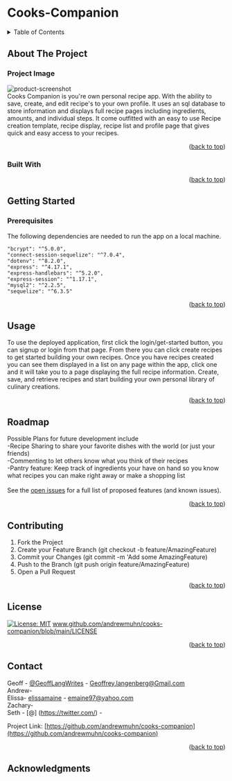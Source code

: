 # Cooks-Companion

  <!-- TABLE OF CONTENTS -->
  <details>
    <summary>Table of Contents</summary>
    <ol>
      <li>
        <a href="#about-the-project">About The Project</a>
        <ul>
          <li><a href="#Project Image">Project Images</a></li>
          <li><a href="#built-with">Built With</a></li>
        </ul>
      </li>
      <li>
        <a href="#getting-started">Getting Started</a>
        <ul>
          <li><a href="#prerequisites">Prerequisites</a></li>
          <li><a href="#installation">Installation</a></li>
        </ul>
      </li>
      <li><a href="#usage">Usage</a></li>
      <li><a href="#roadmap">Roadmap</a></li>
      <li><a href="#contributing">Contributing</a></li>
      <li><a href="#license">License</a></li>
      <li><a href="#contact">Contact</a></li>
      <li><a href="#acknowledgments">Acknowledgments</a></li>
    </ol>
  </details>
  
  
  
  <!-- ABOUT THE PROJECT -->
  ## About The Project
  ### Project Image  
  ![product-screenshot](https://github.com/andrewmuhn/cooks-companion/blob/main/images/example.png)<br>
  Cooks Companion is you're own personal recipe app. With the ability to save, create, and edit recipe's to your own profile. It uses an sql database to store information and displays full recipe pages including ingredients, amounts, and individual steps. It come outfitted with an easy to use Recipe creation template, recipe display, recipe list and profile page that gives quick and easy access to your recipes. 
  <p align="right">(<a href="#readme-top">back to top</a>)</p>
  
  
  
  ### Built With
  
  <p align="right">(<a href="#readme-top">back to top</a>)</p>
  
  
  
  <!-- GETTING STARTED -->
  
   ## Getting Started
  
  
  ### Prerequisites <br>
  The following dependencies are needed to run the app on a local machine.
 
    "bcrypt": "^5.0.0",
    "connect-session-sequelize": "^7.0.4",
    "dotenv": "^8.2.0",
    "express": "^4.17.1",
    "express-handlebars": "^5.2.0",
    "express-session": "^1.17.1",
    "mysql2": "^2.2.5",
    "sequelize": "^6.3.5"
  
 
  
  <p align="right">(<a href="#readme-top">back to top</a>)</p>
  
  
  
  <!-- USAGE EXAMPLES -->
  ## Usage <br>
  To use the deployed application, first click the login/get-started button, you can signup or login from that page. From there you can click create recipes to get started building your own recipes. Once you have recipes created you can see them displayed in a list on any page within the app, click one and it will take you to a page displaying the full recipe information. Create, save, and retrieve recipes and start building your own personal library of culinary creations.
  
  <p align="right">(<a href="#readme-top">back to top</a>)</p>
  
  
  
  <!-- ROADMAP -->
  ## Roadmap
  Possible Plans for future development include <br>
-Recipe Sharing to share your favorite dishes with the world (or just your friends) <br>
-Commenting to let others know what you think of their recipes <br>
-Pantry feature: Keep track of ingredients your have on hand so you know what recipes you can make right away or make a shopping list <br> <br> 
  See the [open issues](https://github.com/andrewmuhn/cooks-companion/issues) for a full list of proposed features (and known issues).
  
  <p align="right">(<a href="#readme-top">back to top</a>)</p>
  
  
  
  <!-- CONTRIBUTING -->
  ## Contributing
  1. Fork the Project
  2. Create your Feature Branch (git checkout -b feature/AmazingFeature)
  3. Commit your Changes (git commit -m 'Add some AmazingFeature)
  4. Push to the Branch (git push origin feature/AmazingFeature)
  5. Open a Pull Request
  <p align="right">(<a href="#readme-top">back to top</a>)</p>
  
  
  
  <!-- LICENSE -->
   ## License <br>
  [![License: MIT](https://img.shields.io/badge/License-MIT-yellow.svg)](https://opensource.org/licenses/MIT) 
  www.github.com/andrewmuhn/cooks-companion/blob/main/LICENSE
  <p align="right">(<a href="#readme-top">back to top</a>)</p>

  <!-- CONTACT -->

## Contact

Geoff - [@GeoffLangWrites](https://twitter.com/GeoffLangWrites) - Geoffrey.langenberg@Gmail.com <br>
Andrew- <br>
Elissa- [elissamaine](https://github.com/elissamaine) - emaine97@yahoo.com <br>
Zachary- <br>
Seth - [@] (https://twitter.com/) -

Project Link: [https://github.com/andrewmuhn/cooks-companion](https://github.com/andrewmuhn/cooks-companion)

  <p align="right">(<a href="#readme-top">back to top</a>)</p>
  
  
  <!-- ACKNOWLEDGMENTS -->
  ## Acknowledgments
